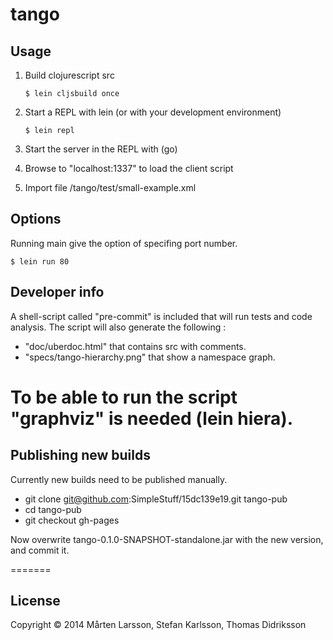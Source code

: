 # tango

## Usage

1. Build clojurescript src
   
   ```
   $ lein cljsbuild once
   ```

2. Start a REPL with lein (or with your development environment)
   
   ```
   $ lein repl
   ```	

3. Start the server in the REPL with (go)

4. Browse to "localhost:1337" to load the client script

5. Import file /tango/test/small-example.xml

## Options

Running main give the option of specifing port number.
   
   ```
   $ lein run 80
   ```

## Developer info

A shell-script called "pre-commit" is included that will run tests and code analysis. The script will also generate the following :
 - "doc/uberdoc.html" that contains src with comments.
 - "specs/tango-hierarchy.png" that show a namespace graph.

To be able to run the script "graphviz" is needed (lein hiera).
=======
## Publishing new builds

Currently new builds need to be published manually.
 
 - git clone git@github.com:SimpleStuff/15dc139e19.git tango-pub
 - cd tango-pub
 - git checkout gh-pages 

 Now overwrite tango-0.1.0-SNAPSHOT-standalone.jar with the new version, and commit it.

=======

## License

Copyright © 2014 Mårten Larsson, Stefan Karlsson, Thomas Didriksson

